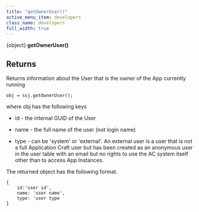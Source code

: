 ```yaml
---
title: "getOwnerUser()"
active_menu_item: developers
class_name: developers
full_width: true
---
```



{object} **getOwnerUser()**

## Returns

Returns information about the User that is the owner of the App currently running

    obj = ssj.getOwnerUser();

where obj has the following keys

 - id - the internal GUID of the User

 - name - the full name of the user (not login name)

 - type - can be 'system' or 'external'. An external user is a user that is not a full Application Craft user but has been created as an anonymous user in the user table with an email but no rights to use the AC system itself other than to access App Instances.

The returned object has the following format.
     
    {
        id:'user id',
        name: 'user name',
        type: 'user type
    }
   


